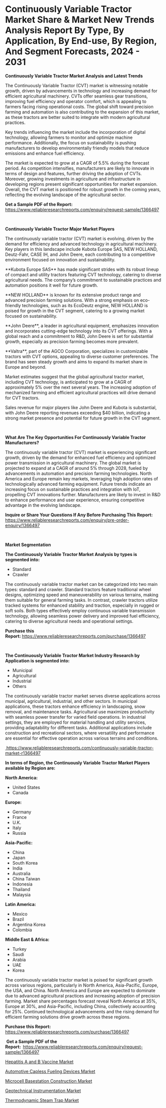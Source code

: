 <p><h1>Continuously Variable Tractor Market Share & Market New Trends Analysis Report By Type, By Application, By End-use, By Region, And Segment Forecasts, 2024 - 2031</h1></p><p><strong>Continuously Variable Tractor Market Analysis and Latest Trends</strong></p>
<p><p>The Continuously Variable Tractor (CVT) market is witnessing notable growth, driven by advancements in technology and increasing demand for efficient agricultural machinery. CVTs offer seamless gear transitions, improving fuel efficiency and operator comfort, which is appealing to farmers facing rising operational costs. The global shift toward precision farming and automation is also contributing to the expansion of this market, as these tractors are better suited to integrate with modern agricultural practices.</p><p>Key trends influencing the market include the incorporation of digital technology, allowing farmers to monitor and optimize machine performance. Additionally, the focus on sustainability is pushing manufacturers to develop environmentally friendly models that reduce emissions and enhance fuel efficiency. </p><p>The market is expected to grow at a CAGR of 5.5% during the forecast period. As competition intensifies, manufacturers are likely to innovate in terms of design and features, further driving the adoption of CVTs. Moreover, growing investments in agriculture and infrastructure in developing regions present significant opportunities for market expansion. Overall, the CVT market is positioned for robust growth in the coming years, reflecting the evolving landscape of the agricultural sector.</p></p>
<p><strong>Get a Sample PDF of the Report:&nbsp;</strong> <a href="https://www.reliableresearchreports.com/enquiry/request-sample/1366497">https://www.reliableresearchreports.com/enquiry/request-sample/1366497</a></p>
<p>&nbsp;</p>
<p><strong>Continuously Variable Tractor Major Market Players</strong></p>
<p><p>The continuously variable tractor (CVT) market is evolving, driven by the demand for efficiency and advanced technology in agricultural machinery. Key players in this landscape include Kubota Europe SAS, NEW HOLLAND, Deutz-Fahr, CASE IH, and John Deere, each contributing to a competitive environment focused on innovation and sustainability.</p><p>**Kubota Europe SAS** has made significant strides with its robust lineup of compact and utility tractors featuring CVT technology, catering to diverse agricultural needs. The company’s commitment to sustainable practices and automation positions it well for future growth.</p><p>**NEW HOLLAND** is known for its extensive product range and advanced precision farming solutions. With a strong emphasis on eco-friendly technologies, such as its EcoDeutz engine, NEW HOLLAND is poised for growth in the CVT segment, catering to a growing market focused on sustainability.</p><p>**John Deere**, a leader in agricultural equipment, emphasizes innovation and incorporates cutting-edge technology into its CVT offerings. With a global reach and a commitment to R&D, John Deere is set for substantial growth, especially as precision farming becomes more prevalent.</p><p>**Valtra**, part of the AGCO Corporation, specializes in customizable tractors with CVT options, appealing to diverse customer preferences. The brand has seen steady growth and aims to expand its market share in Europe and beyond.</p><p>Market estimates suggest that the global agricultural tractor market, including CVT technology, is anticipated to grow at a CAGR of approximately 5% over the next several years. The increasing adoption of mechanized farming and efficient agricultural practices will drive demand for CVT tractors.</p><p>Sales revenue for major players like John Deere and Kubota is substantial, with John Deere reporting revenues exceeding $40 billion, indicating a strong market presence and potential for future growth in the CVT segment.</p></p>
<p>&nbsp;</p>
<p><strong>What Are The Key Opportunities For Continuously Variable Tractor Manufacturers?</strong></p>
<p><p>The continuously variable tractor (CVT) market is experiencing significant growth, driven by the demand for enhanced fuel efficiency and optimized power transmission in agricultural machinery. The global market is projected to expand at a CAGR of around 5% through 2028, fueled by advancements in automation and precision farming technologies. North America and Europe remain key markets, leveraging high adoption rates of technologically advanced farming equipment. Future trends indicate an increasing focus on sustainable practices and integration with IoT, propelling CVT innovations further. Manufacturers are likely to invest in R&D to enhance performance and user experience, ensuring competitive advantage in the evolving landscape.</p></p>
<p><strong>Inquire or Share Your Questions If Any Before Purchasing This Report:</strong> <a href="https://www.reliableresearchreports.com/enquiry/pre-order-enquiry/1366497">https://www.reliableresearchreports.com/enquiry/pre-order-enquiry/1366497</a></p>
<p>&nbsp;</p>
<p><strong>Market Segmentation</strong></p>
<p><strong>The Continuously Variable Tractor Market Analysis by types is segmented into:</strong></p>
<p><ul><li>Standard</li><li>Crawler</li></ul></p>
<p><p>The continuously variable tractor market can be categorized into two main types: standard and crawler. Standard tractors feature traditional wheel designs, optimizing speed and maneuverability on various terrains, making them suitable for general farming tasks. In contrast, crawler tractors utilize tracked systems for enhanced stability and traction, especially in rugged or soft soils. Both types effectively employ continuous variable transmission technology, allowing seamless power delivery and improved fuel efficiency, catering to diverse agricultural needs and operational settings.</p></p>
<p><strong>Purchase this Report:&nbsp;</strong><a href="https://www.reliableresearchreports.com/purchase/1366497">https://www.reliableresearchreports.com/purchase/1366497</a></p>
<p>&nbsp;</p>
<p><strong>The Continuously Variable Tractor Market Industry Research by Application is segmented into:</strong></p>
<p><ul><li>Municipal</li><li>Agricultural</li><li>Industrial</li><li>Others</li></ul></p>
<p><p>The continuously variable tractor market serves diverse applications across municipal, agricultural, industrial, and other sectors. In municipal applications, these tractors enhance efficiency in landscaping, snow removal, and maintenance tasks. Agricultural use maximizes productivity with seamless power transfer for varied field operations. In industrial settings, they are employed for material handling and utility services, providing adaptability for different tasks. Additional applications include construction and recreational sectors, where versatility and performance are essential for effective operation across various terrains and conditions.</p></p>
<p><a href="https://www.reliableresearchreports.com/continuously-variable-tractor-market-r1366497">&nbsp;https://www.reliableresearchreports.com/continuously-variable-tractor-market-r1366497</a></p>
<p><strong>In terms of Region, the Continuously Variable Tractor Market Players available by Region are:</strong></p>
<p>
    <p> <strong> North America: </strong>
        <ul>
            <li>United States</li>
            <li>Canada</li>
        </ul>
        </p> 
    <p> <strong> Europe: </strong>
        <ul>
            <li>Germany</li>
            <li>France</li>
            <li>U.K.</li>
            <li>Italy</li>
            <li>Russia</li>
        </ul>
        </p> 
    <p> <strong> Asia-Pacific: </strong>
        <ul>
            <li>China</li>
            <li>Japan</li>
            <li>South Korea</li>
            <li>India</li>
            <li>Australia</li>
            <li>China Taiwan</li>
            <li>Indonesia</li>
            <li>Thailand</li>
            <li>Malaysia</li>
        </ul>
        </p> 
    <p> <strong> Latin America: </strong>
        <ul>
            <li>Mexico</li>
            <li>Brazil</li>
            <li>Argentina Korea</li>
            <li>Colombia</li>
        </ul>
        </p> 
    <p> <strong> Middle East & Africa: </strong>
        <ul>
            <li>Turkey</li>
            <li>Saudi</li>
            <li>Arabia</li>
            <li>UAE</li>
            <li>Korea</li>
        </ul>
    </p>
    </p>
<p><p>The continuously variable tractor market is poised for significant growth across various regions, particularly in North America, Asia-Pacific, Europe, the USA, and China. North America and Europe are expected to dominate due to advanced agricultural practices and increasing adoption of precision farming. Market share percentages forecast reveal North America at 35%, Europe at 30%, and Asia-Pacific, including China, collectively accounting for 25%. Continued technological advancements and the rising demand for efficient farming solutions drive growth across these regions.</p></p>
<p><strong>Purchase this Report: </strong><a href="https://www.reliableresearchreports.com/purchase/1366497">https://www.reliableresearchreports.com/purchase/1366497</a></p>
<p>&nbsp;<strong>Get a Sample PDF of the Report:&nbsp;&nbsp;</strong><a href="https://www.reliableresearchreports.com/enquiry/request-sample/1366497">https://www.reliableresearchreports.com/enquiry/request-sample/1366497</a></p>
<p><strong></strong></p>
<p><p><a href="https://issuu.com/reportprime-2/docs/hepatitis-a-and-b-vaccine-market-si_17645e055969f1">Hepatitis A and B Vaccine Market</a></p><p><a href="https://issuu.com/reportprime-2/docs/automotive-capless-fueling-devices-_cef97e4ac1a496">Automotive Capless Fueling Devices Market</a></p><p><a href="https://github.com/ygfu6u/Market-Research-Report-List-1/blob/main/microcell-basestation-construction-market.md">Microcell Basestation Construction Market</a></p><p><a href="https://www.linkedin.com/pulse/what-innovations-market-trends-shaping-geotechnical-instrumentation-gbrre?trackingId=IvRT7E%2B4S4aRcFrWwCVUpA%3D%3D">Geotechnical Instrumentation Market</a></p><p><a href="https://www.linkedin.com/pulse/what-growth-drivers-thermodynamic-steam-trap-market-comprehensive-cua3e?trackingId=%2Fd9dDX1aTz%2BXkD1%2BH9%2B35g%3D%3D">Thermodynamic Steam Trap Market</a></p></p>